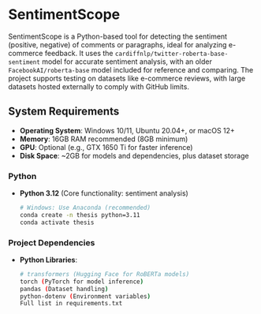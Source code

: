 # SentimentScope

SentimentScope is a Python-based tool for detecting the sentiment (positive, negative) of comments or paragraphs, ideal for analyzing e-commerce feedback. It uses the `cardiffnlp/twitter-roberta-base-sentiment` model for accurate sentiment analysis, with an older `FacebookAI/roberta-base` model included for reference and comparing. The project supports testing on datasets like e-commerce reviews, with large datasets hosted externally to comply with GitHub limits.

## System Requirements
- **Operating System**: Windows 10/11, Ubuntu 20.04+, or macOS 12+
- **Memory**: 16GB RAM recommended (8GB minimum)
- **GPU**: Optional (e.g., GTX 1650 Ti for faster inference)
- **Disk Space**: ~2GB for models and dependencies, plus dataset storage

### Python
- **Python 3.12** (Core functionality: sentiment analysis)
  ```bash
  # Windows: Use Anaconda (recommended)
  conda create -n thesis python=3.11
  conda activate thesis
### Project Dependencies
- **Python Libraries**:
  ```bash
  # transformers (Hugging Face for RoBERTa models)
  torch (PyTorch for model inference)
  pandas (Dataset handling)
  python-dotenv (Environment variables)
  Full list in requirements.txt
